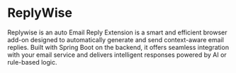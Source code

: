 # ReplyWise
Replywise is an  auto Email Reply Extension is a smart and efficient browser add-on designed to automatically generate and send context-aware email replies. Built with Spring Boot on the backend, it offers seamless integration with your email service and delivers intelligent responses powered by AI or rule-based logic.
